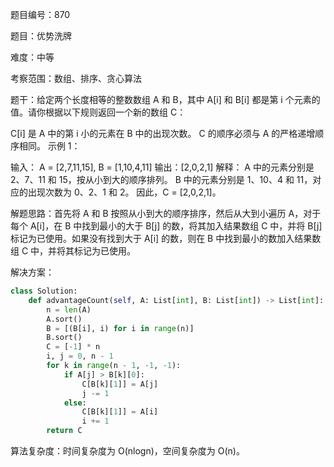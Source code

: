 题目编号：870

题目：优势洗牌

难度：中等

考察范围：数组、排序、贪心算法

题干：给定两个长度相等的整数数组 A 和 B，其中 A[i] 和 B[i] 都是第 i 个元素的值。请你根据以下规则返回一个新的数组 C：

C[i] 是 A 中的第 i 小的元素在 B 中的出现次数。
C 的顺序必须与 A 的严格递增顺序相同。
示例 1：

输入：
A = [2,7,11,15], B = [1,10,4,11]
输出：[2,0,2,1]
解释：
A 中的元素分别是 2、7、11 和 15，按从小到大的顺序排列。
B 中的元素分别是 1、10、4 和 11，对应的出现次数为 0、2、1 和 2。
因此，C = [2,0,2,1]。

解题思路：首先将 A 和 B 按照从小到大的顺序排序，然后从大到小遍历 A，对于每个 A[i]，在 B 中找到最小的大于 B[j] 的数，将其加入结果数组 C 中，并将 B[j] 标记为已使用。如果没有找到大于 A[i] 的数，则在 B 中找到最小的数加入结果数组 C 中，并将其标记为已使用。

解决方案：

```python
class Solution:
    def advantageCount(self, A: List[int], B: List[int]) -> List[int]:
        n = len(A)
        A.sort()
        B = [(B[i], i) for i in range(n)]
        B.sort()
        C = [-1] * n
        i, j = 0, n - 1
        for k in range(n - 1, -1, -1):
            if A[j] > B[k][0]:
                C[B[k][1]] = A[j]
                j -= 1
            else:
                C[B[k][1]] = A[i]
                i += 1
        return C
```

算法复杂度：时间复杂度为 O(nlogn)，空间复杂度为 O(n)。